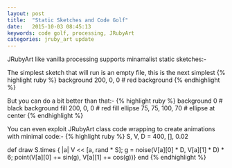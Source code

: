 ```yaml
---
layout: post
title:  "Static Sketches and Code Golf"
date:   2015-10-03 08:45:13
keywords: code golf, processing, JRubyArt
categories: jruby_art update
---
```


JRubyArt like vanilla processing supports minamalist static sketches:-

The simplest sketch that will run is an empty file, this is the next simplest
{% highlight ruby %}
background 200, 0, 0 # red background
{% endhighlight %}

But you can do a bit better than that:-
{% highlight ruby %}
background 0 # black background
fill 200, 0, 0 # red fill
ellipse 75, 75, 100, 70 # ellipse at center 
{% endhighlight %}

You can even exploit JRubyArt class code wrapping to create animations with minimal code:-
{% highlight ruby %}
S, V, D = 400, [], 0.02

def draw
  S.times { |a| V << [a, rand * S]; g = noise(V[a][0] * D, V[a][1] * D) * 6; point(V[a][0] += sin(g), V[a][1] += cos(g))}
end
{% endhighlight %}
